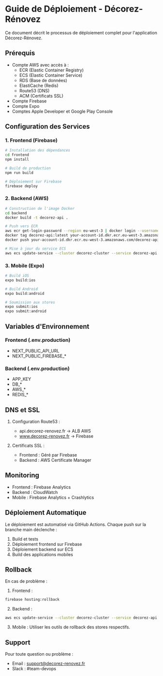 # Guide de Déploiement - Décorez-Rénovez

Ce document décrit le processus de déploiement complet pour l'application Décorez-Rénovez.

## Prérequis

- Compte AWS avec accès à :
  - ECR (Elastic Container Registry)
  - ECS (Elastic Container Service)
  - RDS (Base de données)
  - ElastiCache (Redis)
  - Route53 (DNS)
  - ACM (Certificats SSL)
- Compte Firebase
- Compte Expo
- Comptes Apple Developer et Google Play Console

## Configuration des Services

### 1. Frontend (Firebase)

```bash
# Installation des dépendances
cd frontend
npm install

# Build de production
npm run build

# Déploiement sur Firebase
firebase deploy
```

### 2. Backend (AWS)

```bash
# Construction de l'image Docker
cd backend
docker build -t decorez-api .

# Push vers ECR
aws ecr get-login-password --region eu-west-3 | docker login --username AWS --password-stdin your-account-id.dkr.ecr.eu-west-3.amazonaws.com
docker tag decorez-api:latest your-account-id.dkr.ecr.eu-west-3.amazonaws.com/decorez-api:latest
docker push your-account-id.dkr.ecr.eu-west-3.amazonaws.com/decorez-api:latest

# Mise à jour du service ECS
aws ecs update-service --cluster decorez-cluster --service decorez-api --force-new-deployment
```

### 3. Mobile (Expo)

```bash
# Build iOS
expo build:ios

# Build Android
expo build:android

# Soumission aux stores
expo submit:ios
expo submit:android
```

## Variables d'Environnement

### Frontend (.env.production)
- NEXT_PUBLIC_API_URL
- NEXT_PUBLIC_FIREBASE_*

### Backend (.env.production)
- APP_KEY
- DB_*
- AWS_*
- REDIS_*

## DNS et SSL

1. Configuration Route53 :
   - api.decorez-renovez.fr -> ALB AWS
   - www.decorez-renovez.fr -> Firebase

2. Certificats SSL :
   - Frontend : Géré par Firebase
   - Backend : AWS Certificate Manager

## Monitoring

- Frontend : Firebase Analytics
- Backend : CloudWatch
- Mobile : Firebase Analytics + Crashlytics

## Déploiement Automatique

Le déploiement est automatisé via GitHub Actions. Chaque push sur la branche main déclenche :
1. Build et tests
2. Déploiement frontend sur Firebase
3. Déploiement backend sur ECS
4. Build des applications mobiles

## Rollback

En cas de problème :

1. Frontend :
```bash
firebase hosting:rollback
```

2. Backend :
```bash
aws ecs update-service --cluster decorez-cluster --service decorez-api --task-definition decorez-api:previous
```

3. Mobile :
Utiliser les outils de rollback des stores respectifs.

## Support

Pour toute question ou problème :
- Email : support@decorez-renovez.fr
- Slack : #team-devops
